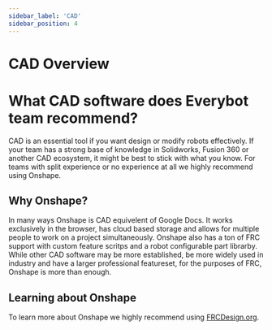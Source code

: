 ```yaml
---
sidebar_label: 'CAD'
sidebar_position: 4
---
```


# CAD Overview

# What CAD software does Everybot team recommend?

CAD is an essential tool if you want design or modify robots effectively. If your team has a strong base of knowledge in Solidworks, Fusion 360 or another CAD ecosystem, it might be best to stick with what you know. For teams with split experience or no experience at all we highly recommend using Onshape.

## Why Onshape?

In many ways Onshape is CAD equivelent of Google Docs. It works exclusively in the browser, has cloud based storage and allows for multiple people to work on a project simultaneously. Onshape also has a ton of FRC support with custom feature scritps and a robot configurable part librarby. While other CAD software may be more established, be more widely used in industry and have a larger professional featureset, for the purposes of FRC, Onshape is more than enough. 

## Learning about Onshape

To learn more about Onshape we highly recommend using [FRCDesign.org](https://www.frcdesign.org/).